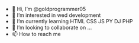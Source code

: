 - 👋 Hi, I’m @goldprogrammer05
- 👀 I’m interested in wed development
- 🌱 I’m currently learning HTML CSS JS PY DJ PHP 
- 💞️ I’m looking to collaborate on ...
- 📫 How to reach me 

<!---
goldprogrammer05/goldprogrammer05 is a ✨ special ✨ repository because its `README.md` (this file) appears on your GitHub profile.
You can click the Preview link to take a look at your changes.
--->
